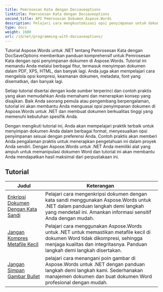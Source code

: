 ```yaml
---
title: Pemrosesan Kata dengan Docsaveoptions
linktitle: Pemrosesan Kata dengan Docsaveoptions
second_title: API Pemrosesan Dokumen Aspose.Words
description: Pelajari cara mengkustomisasi opsi penyimpanan untuk dokumen Word menggunakan Aspose.Words untuk .NET. Tutorial memandu Anda melalui berbagai opsi yang tersedia, seperti format file, kompresi, perlindungan kata sandi.
type: docs
weight: 1600
url: /id/net/programming-with-docsaveoptions/
---
```

Tutorial Aspose.Words untuk .NET tentang Pemrosesan Kata dengan DocSaveOptions memberikan panduan komprehensif untuk Pemrosesan Kata dengan opsi penyimpanan dokumen di Aspose.Words. Tutorial ini memandu Anda melalui berbagai fitur, termasuk menyimpan dokumen dalam PDF, XPS, HTML, dan banyak lagi. Anda juga akan mempelajari cara mengelola opsi kompresi, keamanan dokumen, metadata, font yang disematkan, dan banyak lagi.

Setiap tutorial disertai dengan kode sumber terperinci dan contoh praktis yang akan memudahkan Anda memahami dan menerapkan konsep yang disajikan. Baik Anda seorang pemula atau pengembang berpengalaman, tutorial ini akan membantu Anda menguasai opsi penyimpanan dokumen di Aspose.Words untuk .NET dan membuat dokumen berkualitas tinggi yang memenuhi kebutuhan spesifik Anda.

Dengan mengikuti tutorial ini, Anda akan mempelajari praktik terbaik untuk menyimpan dokumen Anda dalam berbagai format, menyesuaikan opsi penyimpanan sesuai dengan preferensi Anda. Contoh praktis akan memberi Anda pengalaman praktis untuk menerapkan pengetahuan ini dalam proyek Anda sendiri. Dengan Aspose.Words untuk .NET Anda memiliki alat yang ampuh untuk memanipulasi dokumen Word dan tutorial ini akan membantu Anda mendapatkan hasil maksimal dari perpustakaan ini.

 ## Tutorial
| Judul | Keterangan |
| --- | --- |
| [Enkripsi Dokumen Dengan Kata Sandi](./encrypt-document-with-password/) | Pelajari cara mengenkripsi dokumen dengan kata sandi menggunakan Aspose.Words untuk .NET dalam panduan langkah demi langkah yang mendetail ini. Amankan informasi sensitif Anda dengan mudah. |
| [Jangan Kompres Metafile Kecil](./do-not-compress-small-metafiles/) | Pelajari cara menggunakan Aspose.Words untuk .NET untuk memastikan metafile kecil di dokumen Word tidak dikompresi, sehingga menjaga kualitas dan integritasnya. Panduan langkah demi langkah disertakan. |
| [Jangan Simpan Gambar Bullet](./do-not-save-picture-bullet/) | pelajari cara menangani poin gambar di Aspose.Words untuk .NET dengan panduan langkah demi langkah kami. Sederhanakan manajemen dokumen dan buat dokumen Word profesional dengan mudah. |